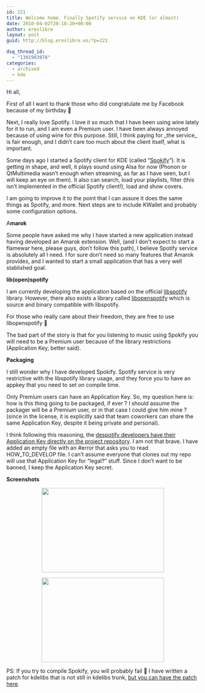 ```yaml
---
id: 221
title: Welcome home. Finally Spotify service on KDE (or almost)
date: 2010-04-02T20:18:20+00:00
author: ereslibre
layout: post
guid: http://blog.ereslibre.es/?p=221

dsq_thread_id:
  - "1301903978"
categories:
  - archived
  - kde
---
```

Hi all,

First of all I want to thank those who did congratulate me by Facebook because of my birthday 🙂

Next, I really love Spotify. I love it so much that I have been using wine lately for it to run, and I am even a Premium user. I have been always annoyed because of using wine for this purpose. Still, I think paying for \_the service\_ is fair enough, and I didn&#8217;t care too much about the client itself, what is important.

Some days ago I started a Spotify client for KDE (called &#8220;<a href="http://www.gitorious.org/spokify" target="_blank">Spokify</a>&#8220;). It is getting in shape, and well, it plays sound using Alsa for now (Phonon or QtMultimedia wasn&#8217;t enough when streaming, as far as I have seen, but I will keep an eye on them). It also can search, load your playlists, filter (this isn&#8217;t implemented in the official Spotify client!), load and show covers.

I am going to improve it to the point that I can assure it does the same things as Spotify, and more. Next steps are to include KWallet and probably some configuration options.

A**marok**

Some people have asked me why I have started a new application instead having developed an Amarok extension. Well, (and I don&#8217;t expect to start a flamewar here, please guys, don&#8217;t follow this path), I believe Spotify service is absolutely all I need. I for sure don&#8217;t need so many features that Amarok provides, and I wanted to start a small application that has a very well stablished goal.

**lib(open)spotify**

I am currently developing the application based on the official <a href="http://developer.spotify.com/en/libspotify/overview/" target="_blank">libspotify</a> library. However, there also exists a library called <a href="http://github.com/noahwilliamsson/openspotify/tree/master/libopenspotify/" target="_blank">libopenspotify</a> which is source and binary compatible with libspotify.

For those who really care about their freedom, they are free to use libopenspotify 🙂

The bad part of the story is that for you listening to music using Spokify you will need to be a Premium user because of the library restrictions (Application Key, better said).

**Packaging**

I still wonder why I have developed Spokify. Spotify service is very restrictive with the libspotify library usage, and they force you to have an appkey that you need to set on compile time.

Only Premium users can have an Application Key. So, my question here is: how is this thing going to be packaged, if ever ? I should assume the packager will be a Premium user, or in that case I could give him mine ? (since in the license, it is explicitly said that team coworkers can share the same Application Key, despite it being private and personal).

I think following this reasoning, the <a href="http://despotify.svn.sourceforge.net/viewvc/despotify/src/clients/libspotify-test/appkey.h?revision=304&view=markup" target="_blank">despotify developers have their Application Key directly on the project repository</a>. I am not that brave. I have added an empty file with an #error that asks you to read HOW\_TO\_DEVELOP file. I can&#8217;t assume everyone that clones out my repo will use that Application Key for &#8220;legal?&#8221; stuff. Since I don&#8217;t want to be banned, I keep the Application Key secret.

**Screenshots**

<p style="text-align: center;">
  <a href="http://media.ereslibre.es/2010/04/spokify1.png"><img class="aligncenter" src="http://media.ereslibre.es/2010/04/spokify1.png" alt="" width="320" height="220" /></a>
</p>

<p style="text-align: center;">
  <a href="http://media.ereslibre.es/2010/04/spokify2.png"><img class="aligncenter" src="http://media.ereslibre.es/2010/04/spokify2.png" alt="" width="320" height="220" /></a>
</p>

<p style="text-align: left;">
  PS: If you try to compile Spokify, you will probably fail 🙂 I have written a patch for kdelibs that is not still in kdelibs trunk, <a href="http://media.ereslibre.es/2010/04/kdelibs.diff" target="_blank">but you can have the patch here</a>.
</p>
